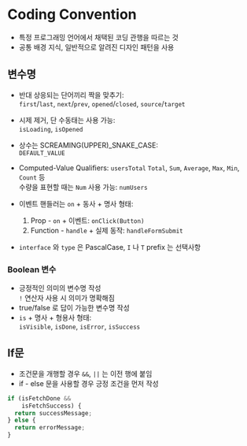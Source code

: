 # Coding Convention

- 특정 프로그래밍 언어에서 채택된 코딩 관행을 따르는 것
- 공통 배경 지식, 일반적으로 알려진 디자인 패턴을 사용

## 변수명

- 반대 상응되는 단어끼리 짝을 맞추기:  
  `first`/`last`, `next`/`prev`, `opened`/`closed`, `source`/`target`

- 시제 제거, 단 수동태는 사용 가능:  
  `isLoading`, `isOpened`

- 상수는 SCREAMING(UPPER)\_SNAKE_CASE:  
  `DEFAULT_VALUE`

- Computed-Value Qualifiers: `usersTotal`
  `Total`, `Sum`, `Average`, `Max`, `Min`, `Count` 등  
   수량을 표현할 때는 `Num` 사용 가능: `numUsers`

- 이벤트 핸들러는 `on` + 동사 + 명사 형태:

  1. Prop - `on` + 이벤트: `onClick(Button)`
  2. Function - `handle` + 실제 동작: `handleFormSubmit`

- `interface` 와 `type` 은 PascalCase, `I` 나 `T` prefix 는 선택사항

### Boolean 변수

- 긍정적인 의미의 변수명 작성  
  `!` 연산자 사용 시 의미가 명확해짐
- true/false 로 답이 가능한 변수명 작성
- `is` + 명사 + 형용사 형태:  
  `isVisible`, `isDone`, `isError`, `isSuccess`

## If문

- 조건문을 개행할 경우 `&&`, `||` 는 이전 행에 붙임
- if - else 문을 사용할 경우 긍정 조건을 먼저 작성

```js
if (isFetchDone && 
    isFetchSuccess) {
  return successMessage;
} else {
  return errorMessage;
}
```
